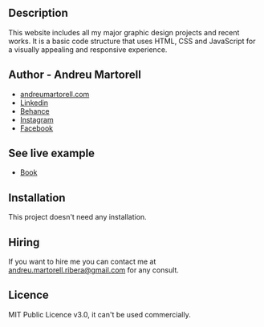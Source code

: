 ## Description
This website includes all my major graphic design projects and recent works. It is a basic code structure that uses HTML, CSS and JavaScript for a visually appealing and responsive experience.

## Author - Andreu Martorell

* [andreumartorell.com](https://andreumartorell.com/)
* [Linkedin](https://www.linkedin.com/in/andreumartorell/)
* [Behance](https://www.behance.net/andreumartorell)
* [Instagram](https://www.instagram.com/andreu.martorell/)
* [Facebook](https://www.facebook.com/profile.php?id=100067746965537)

## See live example
- [Book](https://andreumartorell.com/)

## Installation
This project doesn't need any installation.

## Hiring
If you want to hire me you can contact me at andreu.martorell.ribera@gmail.com for any consult.

## Licence
MIT Public Licence v3.0, it can't be used commercially.